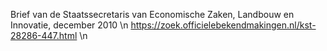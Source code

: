  Brief van de Staatssecretaris van Economische Zaken, Landbouw en Innovatie, december 2010 \n  https://zoek.officielebekendmakingen.nl/kst-28286-447.html  \n